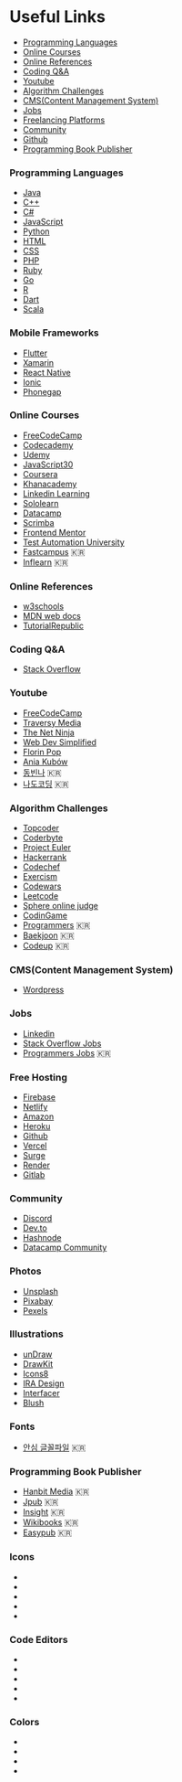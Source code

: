 # Useful Links
* [Programming Languages](#programming-languages)
* [Online Courses](#online-courses)
* [Online References](#online-references)
* [Coding Q&A](#coding-qa)
* [Youtube](#youtube)
* [Algorithm Challenges](#algorithm-challenges)
* [CMS(Content Management System)](#cmscontent-management-system)
* [Jobs](#jobs)
* [Freelancing Platforms](/freelance/README.md)
* [Community](#community)
* [Github](https://github.com/Hyuk/useful-links/edit/master/github/README.md)
* [Programming Book Publisher](#programming-book-publisher)

### Programming Languages
* [Java](https://docs.oracle.com/javase/7/docs/api/)
* [C++](https://isocpp.org/)
* [C#](https://docs.microsoft.com/ko-kr/dotnet/csharp/)
* [JavaScript](https://github.com/Hyuk/useful-links/edit/master/javascript/README.md)
* [Python](https://github.com/Hyuk/useful-links/edit/master/python/README.md)
* [HTML]()
* [CSS]()
* [PHP](https://www.php.net/)
* [Ruby](https://www.ruby-lang.org/en/)
* [Go](https://golang.org/)
* [R](https://www.r-project.org/)
* [Dart](https://dart.dev/)
* [Scala](https://www.scala-lang.org/)

### Mobile Frameworks
* [Flutter](https://flutter.dev/)
* [Xamarin](https://dotnet.microsoft.com/apps/xamarin)
* [React Native](https://reactnative.dev/)
* [Ionic](https://ionicframework.com/)
* [Phonegap](https://phonegap.com/)

### Online Courses
* [FreeCodeCamp](https://www.freecodecamp.org/)
* [Codecademy](https://www.codecademy.com/)
* [Udemy](https://www.udemy.com/)
* [JavaScript30](https://javascript30.com/)
* [Coursera](https://www.coursera.org/)
* [Khanacademy](https://www.khanacademy.org/)
* [Linkedin Learning](https://www.linkedin.com/learning/me)
* [Sololearn](https://www.sololearn.com/)
* [Datacamp](https://www.datacamp.com/)
* [Scrimba](https://scrimba.com/)
* [Frontend Mentor](https://www.frontendmentor.io/)
* [Test Automation University](https://testautomationu.applitools.com/)
* [Fastcampus](https://fastcampus.co.kr/) :kr:
* [Inflearn](https://www.inflearn.com/) :kr:

### Online References
* [w3schools](https://www.w3schools.com/)
* [MDN web docs](https://developer.mozilla.org/)
* [TutorialRepublic](https://www.tutorialrepublic.com/)

### Coding Q&A
* [Stack Overflow](https://stackoverflow.com/)

### Youtube
* [FreeCodeCamp](https://www.youtube.com/channel/UC8butISFwT-Wl7EV0hUK0BQ)
* [Traversy Media](https://www.youtube.com/channel/UC29ju8bIPH5as8OGnQzwJyA)
* [The Net Ninja](https://www.youtube.com/channel/UCW5YeuERMmlnqo4oq8vwUpg)
* [Web Dev Simplified](https://www.youtube.com/channel/UCFbNIlppjAuEX4znoulh0Cw)
* [Florin Pop](https://www.youtube.com/channel/UCeU-1X402kT-JlLdAitxSMA)
* [Ania Kubów](https://www.youtube.com/channel/UC5DNytAJ6_FISueUfzZCVsw)
* [동빈나](https://www.youtube.com/channel/UChflhu32f5EUHlY7_SetNWw) :kr:
* [나도코딩](https://www.youtube.com/channel/UC7iAOLiALt2rtMVAWWl4pnw) :kr:

### Algorithm Challenges
* [Topcoder](https://www.topcoder.com/challenges)
* [Coderbyte](https://coderbyte.com/)
* [Project Euler](https://projecteuler.net/)
* [Hackerrank](https://www.hackerrank.com/)
* [Codechef](https://www.codechef.com/)
* [Exercism](https://exercism.io/)
* [Codewars](https://www.codewars.com/)
* [Leetcode](https://leetcode.com/)
* [Sphere online judge](https://www.spoj.com/)
* [CodinGame](https://www.codingame.com/start)
* [Programmers](https://programmers.co.kr/) :kr:
* [Baekjoon](https://www.acmicpc.net/) :kr:
* [Codeup](https://codeup.kr/) :kr:

### CMS(Content Management System)
* [Wordpress](https://wordpress.com/)

### Jobs
* [Linkedin](https://www.linkedin.com/)
* [Stack Overflow Jobs](https://stackoverflow.com/jobs)
* [Programmers Jobs](https://programmers.co.kr/job) :kr:

### Free Hosting
* [Firebase](https://firebase.google.com/)
* [Netlify](https://www.netlify.com/)
* [Amazon](https://aws.amazon.com/)
* [Heroku](https://www.heroku.com/)
* [Github](https://pages.github.com/)
* [Vercel](https://vercel.com/)
* [Surge](https://surge.sh/)
* [Render](https://render.com/)
* [Gitlab](https://docs.gitlab.com/ee/user/project/pages/)

### Community
* [Discord](https://discord.com/)
* [Dev.to](https://dev.to/)
* [Hashnode](https://hashnode.com/)
* [Datacamp Community](https://www.datacamp.com/community)

### Photos
* [Unsplash](https://unsplash.com/)
* [Pixabay](https://pixabay.com/)
* [Pexels](https://www.pexels.com/)

### Illustrations
* [unDraw](https://undraw.co/illustrations)
* [DrawKit](https://www.drawkit.io/)
* [Icons8](https://icons8.com/illustrations)
* [IRA Design](https://iradesign.io/)
* [Interfacer](https://interfacer.xyz/)
* [Blush](https://blush.design/)

### Fonts
* [안심 글꼴파일](https://gongu.copyright.or.kr/freeFontEvent.html) :kr:

### Programming Book Publisher
* [Hanbit Media](https://www.hanbit.co.kr/media/) :kr:
* [Jpub](https://jpub.tistory.com/) :kr:
* [Insight](http://ebook.insightbook.co.kr/) :kr:
* [Wikibooks](https://wikibook.co.kr/) :kr:
* [Easypub](http://www.easyspub.co.kr/) :kr:

### Icons
* []()
* []()
* []()
* []()
* []()

### Code Editors
* []()
* []()
* []()
* []()
* []()


### Colors
* []()
* []()
* []()
* []()
